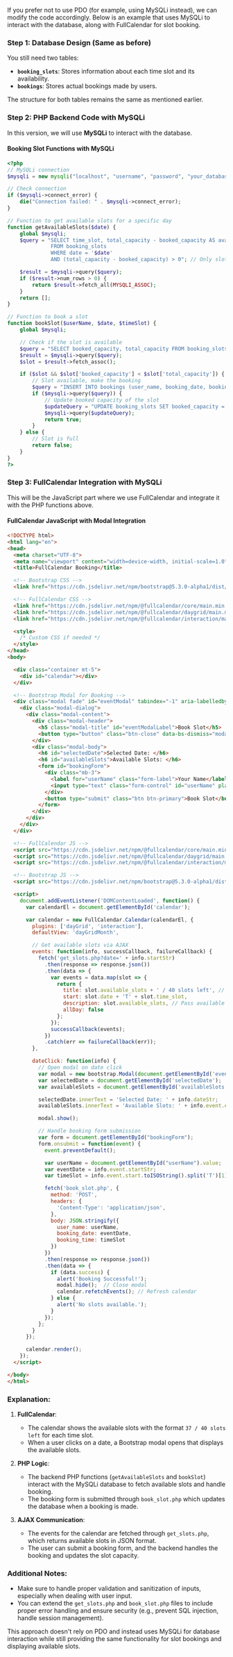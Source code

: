 If you prefer not to use PDO (for example, using MySQLi instead), we can modify the code accordingly. Below is an example that uses MySQLi to interact with the database, along with FullCalendar for slot booking.

### Step 1: Database Design (Same as before)

You still need two tables:

- **`booking_slots`**: Stores information about each time slot and its availability.
- **`bookings`**: Stores actual bookings made by users.

The structure for both tables remains the same as mentioned earlier.

### Step 2: PHP Backend Code with MySQLi

In this version, we will use **MySQLi** to interact with the database.

#### **Booking Slot Functions with MySQLi**

```php
<?php
// MySQLi connection
$mysqli = new mysqli("localhost", "username", "password", "your_database");

// Check connection
if ($mysqli->connect_error) {
    die("Connection failed: " . $mysqli->connect_error);
}

// Function to get available slots for a specific day
function getAvailableSlots($date) {
    global $mysqli;
    $query = "SELECT time_slot, total_capacity - booked_capacity AS available_slots 
              FROM booking_slots 
              WHERE date = '$date' 
              AND (total_capacity - booked_capacity) > 0"; // Only slots with availability

    $result = $mysqli->query($query);
    if ($result->num_rows > 0) {
        return $result->fetch_all(MYSQLI_ASSOC);
    }
    return [];
}

// Function to book a slot
function bookSlot($userName, $date, $timeSlot) {
    global $mysqli;

    // Check if the slot is available
    $query = "SELECT booked_capacity, total_capacity FROM booking_slots WHERE date = '$date' AND time_slot = '$timeSlot'";
    $result = $mysqli->query($query);
    $slot = $result->fetch_assoc();

    if ($slot && $slot['booked_capacity'] < $slot['total_capacity']) {
        // Slot available, make the booking
        $query = "INSERT INTO bookings (user_name, booking_date, booking_time) VALUES ('$userName', '$date', '$timeSlot')";
        if ($mysqli->query($query)) {
            // Update booked capacity of the slot
            $updateQuery = "UPDATE booking_slots SET booked_capacity = booked_capacity + 1 WHERE date = '$date' AND time_slot = '$timeSlot'";
            $mysqli->query($updateQuery);
            return true;
        }
    } else {
        // Slot is full
        return false;
    }
}
?>
```

### Step 3: FullCalendar Integration with MySQLi

This will be the JavaScript part where we use FullCalendar and integrate it with the PHP functions above.

#### **FullCalendar JavaScript with Modal Integration**

```html
<!DOCTYPE html>
<html lang="en">
<head>
  <meta charset="UTF-8">
  <meta name="viewport" content="width=device-width, initial-scale=1.0">
  <title>FullCalendar Booking</title>

  <!-- Bootstrap CSS -->
  <link href="https://cdn.jsdelivr.net/npm/bootstrap@5.3.0-alpha1/dist/css/bootstrap.min.css" rel="stylesheet">

  <!-- FullCalendar CSS -->
  <link href="https://cdn.jsdelivr.net/npm/@fullcalendar/core/main.min.css" rel="stylesheet" />
  <link href="https://cdn.jsdelivr.net/npm/@fullcalendar/daygrid/main.min.css" rel="stylesheet" />
  <link href="https://cdn.jsdelivr.net/npm/@fullcalendar/interaction/main.min.css" rel="stylesheet" />

  <style>
    /* Custom CSS if needed */
  </style>
</head>
<body>

  <div class="container mt-5">
    <div id="calendar"></div>
  </div>

  <!-- Bootstrap Modal for Booking -->
  <div class="modal fade" id="eventModal" tabindex="-1" aria-labelledby="eventModalLabel" aria-hidden="true">
    <div class="modal-dialog">
      <div class="modal-content">
        <div class="modal-header">
          <h5 class="modal-title" id="eventModalLabel">Book Slot</h5>
          <button type="button" class="btn-close" data-bs-dismiss="modal" aria-label="Close"></button>
        </div>
        <div class="modal-body">
          <h6 id="selectedDate">Selected Date: </h6>
          <h6 id="availableSlots">Available Slots: </h6>
          <form id="bookingForm">
            <div class="mb-3">
              <label for="userName" class="form-label">Your Name</label>
              <input type="text" class="form-control" id="userName" placeholder="Enter your name" required>
            </div>
            <button type="submit" class="btn btn-primary">Book Slot</button>
          </form>
        </div>
      </div>
    </div>
  </div>

  <!-- FullCalendar JS -->
  <script src="https://cdn.jsdelivr.net/npm/@fullcalendar/core/main.min.js"></script>
  <script src="https://cdn.jsdelivr.net/npm/@fullcalendar/daygrid/main.min.js"></script>
  <script src="https://cdn.jsdelivr.net/npm/@fullcalendar/interaction/main.min.js"></script>

  <!-- Bootstrap JS -->
  <script src="https://cdn.jsdelivr.net/npm/bootstrap@5.3.0-alpha1/dist/js/bootstrap.bundle.min.js"></script>

  <script>
    document.addEventListener('DOMContentLoaded', function() {
      var calendarEl = document.getElementById('calendar');

      var calendar = new FullCalendar.Calendar(calendarEl, {
        plugins: ['dayGrid', 'interaction'],
        defaultView: 'dayGridMonth',

        // Get available slots via AJAX
        events: function(info, successCallback, failureCallback) {
          fetch('get_slots.php?date=' + info.startStr)
            .then(response => response.json())
            .then(data => {
              var events = data.map(slot => {
                return {
                  title: slot.available_slots + ' / 40 slots left', // Show available slots
                  start: slot.date + 'T' + slot.time_slot,
                  description: slot.available_slots, // Pass available slots as description
                  allDay: false
                };
              });
              successCallback(events);
            })
            .catch(err => failureCallback(err));
        },

        dateClick: function(info) {
          // Open modal on date click
          var modal = new bootstrap.Modal(document.getElementById('eventModal'));
          var selectedDate = document.getElementById('selectedDate');
          var availableSlots = document.getElementById('availableSlots');

          selectedDate.innerText = 'Selected Date: ' + info.dateStr;
          availableSlots.innerText = 'Available Slots: ' + info.event.extendedProps.description; // Use available slots

          modal.show();

          // Handle booking form submission
          var form = document.getElementById("bookingForm");
          form.onsubmit = function(event) {
            event.preventDefault();

            var userName = document.getElementById("userName").value;
            var eventDate = info.event.startStr;
            var timeSlot = info.event.start.toISOString().split('T')[1].slice(0, 5); // Extract time from event start time

            fetch('book_slot.php', {
              method: 'POST',
              headers: {
                'Content-Type': 'application/json',
              },
              body: JSON.stringify({
                user_name: userName,
                booking_date: eventDate,
                booking_time: timeSlot
              })
            })
            .then(response => response.json())
            .then(data => {
              if (data.success) {
                alert('Booking Successful!');
                modal.hide();  // Close modal
                calendar.refetchEvents(); // Refresh calendar
              } else {
                alert('No slots available.');
              }
            });
          };
        }
      });

      calendar.render();
    });
  </script>

</body>
</html>
```

### Explanation:

1. **FullCalendar**:
    
    - The calendar shows the available slots with the format `37 / 40 slots left` for each time slot.
    - When a user clicks on a date, a Bootstrap modal opens that displays the available slots.
2. **PHP Logic**:
    
    - The backend PHP functions (`getAvailableSlots` and `bookSlot`) interact with the MySQLi database to fetch available slots and handle booking.
    - The booking form is submitted through `book_slot.php` which updates the database when a booking is made.
3. **AJAX Communication**:
    
    - The events for the calendar are fetched through `get_slots.php`, which returns available slots in JSON format.
    - The user can submit a booking form, and the backend handles the booking and updates the slot capacity.

### Additional Notes:

- Make sure to handle proper validation and sanitization of inputs, especially when dealing with user input.
- You can extend the `get_slots.php` and `book_slot.php` files to include proper error handling and ensure security (e.g., prevent SQL injection, handle session management).

This approach doesn't rely on PDO and instead uses MySQLi for database interaction while still providing the same functionality for slot bookings and displaying available slots.